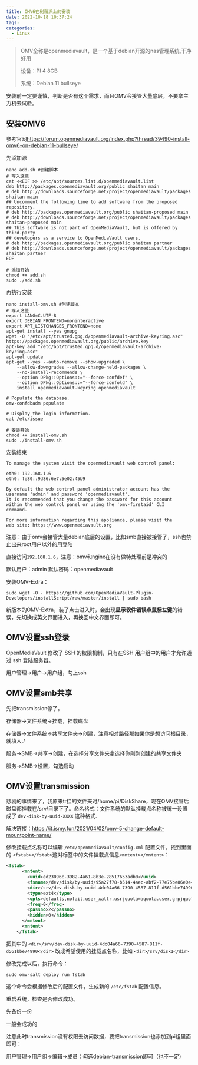 ```yaml
---
title: OMV6在树莓派上的安装
date: 2022-10-18 10:37:24
tags:
categories:
  - Linux
---
```



> OMV全称是openmediavault，是一个基于debian开源的nas管理系统,干净好用
>
> 设备：PI 4 8GB
>
> 系统：Debian 11 bullseye

安装前一定要谨慎，判断是否有这个需求，而且OMV会接管大量底层，不要拿主力机去试验。

<!-- more -->

## 安装OMV6

参考官网<https://forum.openmediavault.org/index.php?thread/39490-install-omv6-on-debian-11-bullseye/>

先添加源

```shell
nano add.sh #创建脚本
# 写入这些
cat <<EOF >> /etc/apt/sources.list.d/openmediavault.list
deb http://packages.openmediavault.org/public shaitan main
# deb http://downloads.sourceforge.net/project/openmediavault/packages shaitan main
## Uncomment the following line to add software from the proposed repository.
# deb http://packages.openmediavault.org/public shaitan-proposed main
# deb http://downloads.sourceforge.net/project/openmediavault/packages shaitan-proposed main
## This software is not part of OpenMediaVault, but is offered by third-party
## developers as a service to OpenMediaVault users.
# deb http://packages.openmediavault.org/public shaitan partner
# deb http://downloads.sourceforge.net/project/openmediavault/packages shaitan partner
EOF

# 添加开始
chmod +x add.sh 
sudo ./add.sh
```

再执行安装

```shell
nano install-omv.sh #创建脚本
# 写入这些
export LANG=C.UTF-8
export DEBIAN_FRONTEND=noninteractive
export APT_LISTCHANGES_FRONTEND=none
apt-get install --yes gnupg
wget -O "/etc/apt/trusted.gpg.d/openmediavault-archive-keyring.asc" https://packages.openmediavault.org/public/archive.key
apt-key add "/etc/apt/trusted.gpg.d/openmediavault-archive-keyring.asc"
apt-get update
apt-get --yes --auto-remove --show-upgraded \
    --allow-downgrades --allow-change-held-packages \
    --no-install-recommends \
    --option DPkg::Options::="--force-confdef" \
    --option DPkg::Options::="--force-confold" \
    install openmediavault-keyring openmediavault

# Populate the database.
omv-confdbadm populate

# Display the login information.
cat /etc/issue

# 安装开始
chmod +x install-omv.sh
sudo ./install-omv.sh
```

安装结束

```text
To manage the system visit the openmediavault web control panel:

eth0: 192.168.1.6
eth0: fe80::9d86:6e7:5e02:45b9

By default the web control panel administrator account has the
username 'admin' and password 'openmediavault'.
It is recommended that you change the password for this account
within the web control panel or using the 'omv-firstaid' CLI
command.

For more information regarding this appliance, please visit the
web site: https://www.openmediavault.org
```

注意：由于omv会接管大量debian底层的设置，比如smb直接被接管了，ssh也禁止出来root用户以外的用登陆

直接访问`192.168.1.6`，注意：omv和nginx在没有做特处理前是冲突的

默认用户：admin 默认密码：openmediavault

安装OMV-Extra：

```shell
sudo wget -O - https://github.com/OpenMediaVault-Plugin-Developers/installScript/raw/master/install | sudo bash
```

新版本的OMV-Extra，装了点击进入时，会出现**显示软件错误点鼠标左键**的错误，先切换成英文界面进入，再换回中文界面即可。

## OMV设置ssh登录

OpenMediaVault 修改了 SSH 的权限机制，只有在SSH 用户组中的用户才允许通过 ssh 登陆服务器。

用户管理->用户->用户组，勾上ssh

## OMV设置smb共享

先把transmission停了。

存储器->文件系统->挂载，挂载磁盘

存储器->文件系统->共享文件夹->创建，注意相对路径那如果你是想访问根目录，就填入./

服务->SMB->共享->创建，在选择分享文件夹拿选择你刚刚创建的共享文件夹

服务->SMB->设置，勾选启动

## OMV设置transmission

悲剧的事情来了，我原来tr挂的文件夹时/home/pi/DiskShare，现在OMV接管后磁盘都挂载在/srv/目录下了。命名格式：文件系统的默认挂载点名称被统一设置成了 `dev-disk-by-uuid-XXXX` 这种格式.

解决链接：<https://it.ismy.fun/2021/04/02/omv-5-change-default-mountpoint-name/>

修改挂载点名称可以编辑 `/etc/openmediavault/config.xml` 配置文件，找到里面的 `<fstab></fstab>`这对标签中的文件挂载点信息`<mntent></mntent>`：

```xml
<fstab>
      <mntent>
        <uuid>ed23096c-3982-4a61-8b3e-28517653adb0</uuid>
        <fsname>/dev/disk/by-uuid/95a27f78-b514-4aec-abf2-77e75be86e0e</fsname>
        <dir>/srv/dev-disk-by-uuid-4dc04a66-7390-4587-811f-d561bbe74990</dir>
        <type>ext4</type>
        <opts>defaults,nofail,user_xattr,usrjquota=aquota.user,grpjquota=aquota.group,jqfmt=vfsv0,acl</opts>
        <freq>0</freq>
        <passno>2</passno>
        <hidden>0</hidden>
      </mntent>
      <mntent>
    </fstab>
```

把其中的 `<dir>/srv/dev-disk-by-uuid-4dc04a66-7390-4587-811f-d561bbe74990</dir>` 改成希望使用的挂载点名称，比如 `<dir>/srv/disk1</dir>`

修改完成以后，执行命令：

```shell
sudo omv-salt deploy run fstab
```

这个命令会根据修改后的配置文件，生成新的 `/etc/fstab` 配置信息。

重启系统，检查是否修改成功。

先备份一份

一般会成功的

注意此时transmission没有权限去访问数据，要把transmission也添加到pi组里面即可：

用户管理->用户组->编辑->成员：勾选debian-transmission即可（也不一定）
